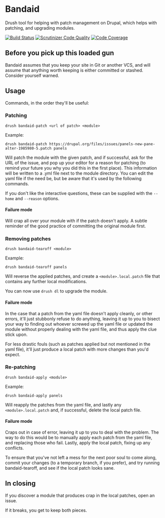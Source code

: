 
Bandaid
=======

Drush tool for helping with patch management on Drupal, which helps
with patching, and upgrading modules.

[![Build Status](https://travis-ci.org/xendk/bandaid.svg?branch=master)](https://travis-ci.org/xendk/bandaid)
[![Scrutinizer Code Quality](https://scrutinizer-ci.com/g/xendk/bandaid/badges/quality-score.png?s=baaa588ceaaa77851eba8531f75ffe1ff188b5a7)](https://scrutinizer-ci.com/g/xendk/bandaid/)
[![Code Coverage](https://scrutinizer-ci.com/g/xendk/bandaid/badges/coverage.png?s=2bff1c11061ce10cb357fedbdd684465d40e959e)](https://scrutinizer-ci.com/g/xendk/bandaid/)

Before you pick up this loaded gun
----------------------------------

Bandaid assumes that you keep your site in Git or another VCS, and
will assume that anything worth keeping is either committed or
stashed. Consider yourself warned.

Usage
-----

Commands, in the order they'll be useful:

### Patching ###

    drush bandaid-patch <url of patch> <module>

Example:

    drush bandaid-patch https://drupal.org/files/issues/panels-new-pane-alter-1985980-5.patch panels

Will patch the module with the given patch, and if successful, ask for
the URL of the issue, and pop up your editor for a reason for patching
(to remind your future you why you did this in the first place). This
information will be written to a .yml file next to the module
directory. You can edit the yaml file if the need be, but be aware
that it's used by the following commands.

If you don't like the interactive questions, these can be supplied
with the `--home` and `--reason` options.

#### Failure mode ####

Will crap all over your module with if the patch doesn't apply. A
subtle reminder of the good practice of committing the original module first.

### Removing patches ###

    drush bandaid-tearoff <module>

Example:

    drush bandaid-tearoff panels

Will reverse the applied patches, and create a `<module>.local.patch`
file that contains any further local modifications.

You can now use `drush dl` to upgrade the module. 

#### Failure mode ####

In the case that a patch from the yaml file doesn't apply cleanly, or
other errors, it'll just stubbonly refuse to do anything, leaving it
up to you to bisect your way to finding out whoever screwed up the
yaml file or updated the module without properly dealing with the yaml
file, and thus apply the clue stick upon.

For less drastic fouls (such as patches applied but not mentioned in
the yaml file), it'll just produce a local patch with more changes
than you'd expect.

### Re-patching ###

    drush bandaid-apply <module>

Example:

    drush bandaid-apply panels

Will reapply the patches from the yaml file, and lastly any
`<module>.local.patch` and, if successful, delete the local patch file.

#### Failure mode ####

Craps out in case of error, leaving it up to you to deal with the
problem. The way to do this would be to manually apply each patch from
the yaml file, and replacing those who fail. Lastly, apply the local
patch, fixing up any conflicts.

To ensure that you've not left a mess for the next poor soul to come
along, commit your changes (to a temporary branch, if you prefer), and
try running bandaid-tearoff, and see if the local patch looks sane.

In closing
----------

If you discover a module that produces crap in the local patches, open
an issue. 

If it breaks, you get to keep both pieces.
